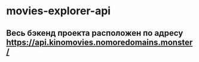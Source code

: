 # movies-explorer-api
## Весь бэкенд проекта расположен по адресу https://api.kinomovies.nomoredomains.monster/ 
